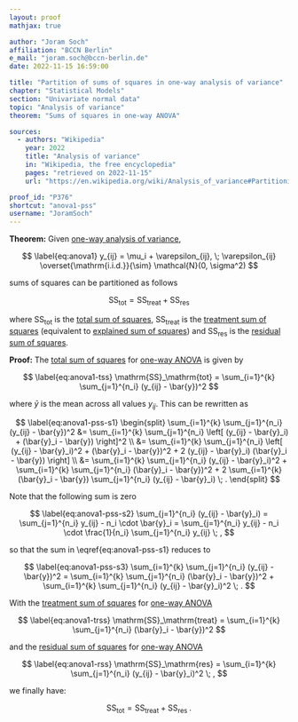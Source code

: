 ```yaml
---
layout: proof
mathjax: true

author: "Joram Soch"
affiliation: "BCCN Berlin"
e_mail: "joram.soch@bccn-berlin.de"
date: 2022-11-15 16:59:00

title: "Partition of sums of squares in one-way analysis of variance"
chapter: "Statistical Models"
section: "Univariate normal data"
topic: "Analysis of variance"
theorem: "Sums of squares in one-way ANOVA"

sources:
  - authors: "Wikipedia"
    year: 2022
    title: "Analysis of variance"
    in: "Wikipedia, the free encyclopedia"
    pages: "retrieved on 2022-11-15"
    url: "https://en.wikipedia.org/wiki/Analysis_of_variance#Partitioning_of_the_sum_of_squares"

proof_id: "P376"
shortcut: "anova1-pss"
username: "JoramSoch"
---
```



**Theorem:** Given [one-way analysis of variance](/D/anova1),

$$ \label{eq:anova1}
y_{ij} = \mu_i + \varepsilon_{ij}, \; \varepsilon_{ij} \overset{\mathrm{i.i.d.}}{\sim} \mathcal{N}(0, \sigma^2)
$$

sums of squares can be partitioned as follows

$$ \label{eq:anova1-pss}
\mathrm{SS}_\mathrm{tot} = \mathrm{SS}_\mathrm{treat} + \mathrm{SS}_\mathrm{res}
$$

where $\mathrm{SS}_\mathrm{tot}$ is the [total sum of squares](/D/tss), $\mathrm{SS}_\mathrm{treat}$ is the [treatment sum of squares](/D/trss) (equivalent to [explained sum of squares](/D/ess)) and $\mathrm{SS}_\mathrm{res}$ is the [residual sum of squares](/D/rss).


**Proof:** The [total sum of squares](/D/tss) for [one-way ANOVA](/D/anova1) is given by

$$ \label{eq:anova1-tss}
\mathrm{SS}_\mathrm{tot} = \sum_{i=1}^{k} \sum_{j=1}^{n_i} (y_{ij} - \bar{y})^2
$$

where $\bar{y}$ is the mean across all values $y_{ij}$. This can be rewritten as

$$ \label{eq:anova1-pss-s1}
\begin{split}
\sum_{i=1}^{k} \sum_{j=1}^{n_i} (y_{ij} - \bar{y})^2 &= \sum_{i=1}^{k} \sum_{j=1}^{n_i} \left[ (y_{ij} - \bar{y}_i) + (\bar{y}_i - \bar{y}) \right]^2 \\
&= \sum_{i=1}^{k} \sum_{j=1}^{n_i} \left[ (y_{ij} - \bar{y}_i)^2 + (\bar{y}_i - \bar{y})^2 + 2 (y_{ij} - \bar{y}_i) (\bar{y}_i - \bar{y}) \right] \\
&= \sum_{i=1}^{k} \sum_{j=1}^{n_i} (y_{ij} - \bar{y}_i)^2 + \sum_{i=1}^{k} \sum_{j=1}^{n_i} (\bar{y}_i - \bar{y})^2 + 2 \sum_{i=1}^{k} (\bar{y}_i - \bar{y}) \sum_{j=1}^{n_i} (y_{ij} - \bar{y}_i) \; .
\end{split}
$$

Note that the following sum is zero

$$ \label{eq:anova1-pss-s2}
\sum_{j=1}^{n_i} (y_{ij} - \bar{y}_i) = \sum_{j=1}^{n_i} y_{ij} - n_i \cdot \bar{y}_i = \sum_{j=1}^{n_i} y_{ij} - n_i \cdot \frac{1}{n_i} \sum_{j=1}^{n_i} y_{ij} \; ,
$$

so that the sum in \eqref{eq:anova1-pss-s1} reduces to

$$ \label{eq:anova1-pss-s3}
\sum_{i=1}^{k} \sum_{j=1}^{n_i} (y_{ij} - \bar{y})^2 = \sum_{i=1}^{k} \sum_{j=1}^{n_i} (\bar{y}_i - \bar{y})^2 + \sum_{i=1}^{k} \sum_{j=1}^{n_i} (y_{ij} - \bar{y}_i)^2 \; .
$$

With the [treatment sum of squares](/D/trss) for [one-way ANOVA](/D/anova1)

$$ \label{eq:anova1-trss}
\mathrm{SS}_\mathrm{treat} = \sum_{i=1}^{k} \sum_{j=1}^{n_i} (\bar{y}_i - \bar{y})^2
$$

and the [residual sum of squares](/D/rss) for [one-way ANOVA](/D/anova1)

$$ \label{eq:anova1-rss}
\mathrm{SS}_\mathrm{res} = \sum_{i=1}^{k} \sum_{j=1}^{n_i} (y_{ij} - \bar{y}_i)^2 \; ,
$$

we finally have:

$$ \label{eq:anova1-pss-qed}
\mathrm{SS}_\mathrm{tot} = \mathrm{SS}_\mathrm{treat} + \mathrm{SS}_\mathrm{res} \; .
$$